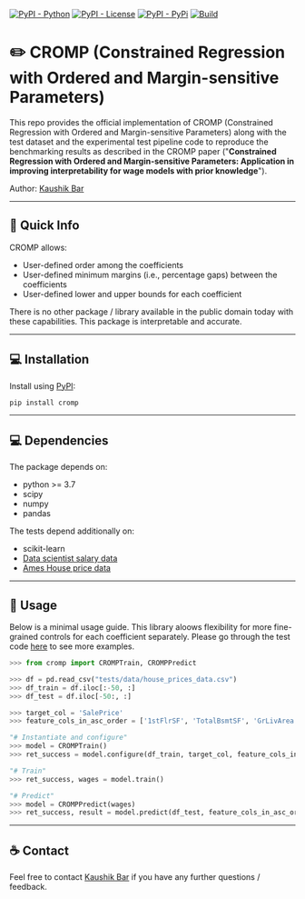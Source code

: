 [![PyPI - Python](https://img.shields.io/badge/python-3.7%20|%203.8%20|%203.9-blue.svg)](https://pypi.org/project/cromp/)
[![PyPI - License](https://img.shields.io/badge/license-MIT-green.svg)](https://github.com/kb-open/CROMP/blob/main/LICENSE.txt)
[![PyPI - PyPi](https://img.shields.io/pypi/v/cromp)](https://pypi.org/project/cromp/)
[![Build](https://img.shields.io/github/workflow/status/kb-open/CROMP/Code%20Checks/main)](https://pypi.org/project/cromp/)

# ✏️ CROMP (Constrained Regression with Ordered and Margin-sensitive Parameters) 
This repo provides the official implementation of CROMP (Constrained Regression with Ordered and Margin-sensitive Parameters) along with the test dataset and the experimental test pipeline code to reproduce the benchmarking results as described in the CROMP paper ("**Constrained Regression with Ordered and Margin-sensitive Parameters: Application in improving interpretability for wage models with prior knowledge**").

Author: [Kaushik Bar](kb.opendev@gmail.com)

---------------------------
## 🎯 Quick Info
CROMP allows: 
* User-defined order among the coefficients
* User-defined minimum margins (i.e., percentage gaps) between the coefficients
* User-defined lower and upper bounds for each coefficient

There is no other package / library available in the public domain today with these capabilities. This package is interpretable and accurate.

---------------------------
## 💻 Installation
Install using [PyPI](https://pypi.org/project/cromp/):
```bash
pip install cromp
```

---------------------------
## 💻 Dependencies
The package depends on:
* python >= 3.7
* scipy
* numpy
* pandas

The tests depend additionally on:
* scikit-learn
* [Data scientist salary data](https://www.kaggle.com/datasets/nikhilbhathi/data-scientist-salary-us-glassdoor?select=data_cleaned_2021.csv)
* [Ames House price data](https://www.kaggle.com/competitions/house-prices-advanced-regression-techniques/data?select=train.csv)

---------------------------
## 🚀 Usage
Below is a minimal usage guide. This library aloows flexibility for more fine-grained controls for each coefficient separately.
Please go through the test code [here](https://github.com/kb-open/cromp/blob/main/tests/cromp_tests.py) to see more examples.

```python
>>> from cromp import CROMPTrain, CROMPPredict

>>> df = pd.read_csv("tests/data/house_prices_data.csv")
>>> df_train = df.iloc[:-50, :]
>>> df_test = df.iloc[-50:, :]

>>> target_col = 'SalePrice'
>>> feature_cols_in_asc_order = ['1stFlrSF', 'TotalBsmtSF', 'GrLivArea']

"# Instantiate and configure"
>>> model = CROMPTrain()
>>> ret_success = model.configure(df_train, target_col, feature_cols_in_asc_order, min_gap_pct=0.5, lb=0.0, ub=100.0, no_intercept=True)

"# Train"
>>> ret_success, wages = model.train()

"# Predict"
>>> model = CROMPPredict(wages)
>>> ret_success, result = model.predict(df_test, feature_cols_in_asc_order)
```

---------------------------
## ☕ Contact
Feel free to contact [Kaushik Bar](https://www.linkedin.com/in/iamkbar/) if you have any further questions / feedback.

